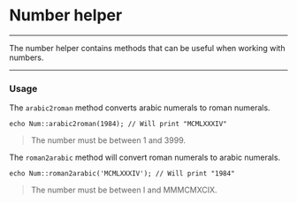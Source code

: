 # Number helper

--------------------------------------------------------

The number helper contains methods that can be useful when working with numbers.

--------------------------------------------------------



### Usage

The ```arabic2roman``` method converts arabic numerals to roman numerals.

    echo Num::arabic2roman(1984); // Will print "MCMLXXXIV"

> The number must be between 1 and 3999.

The ```roman2arabic``` method will convert roman numerals to arabic numerals.

    echo Num::roman2arabic('MCMLXXXIV'); // Will print "1984"

> The number must be between I and MMMCMXCIX.